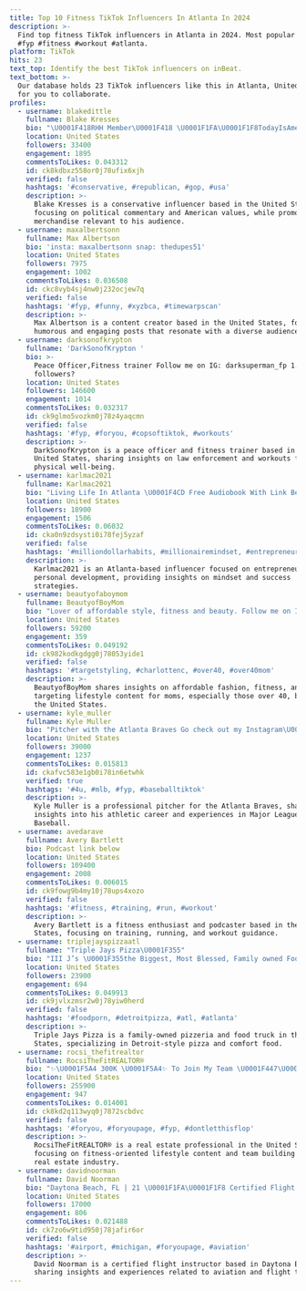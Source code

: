 ```yaml
---
title: Top 10 Fitness TikTok Influencers In Atlanta In 2024
description: >-
  Find top fitness TikTok influencers in Atlanta in 2024. Most popular hashtags:
  #fyp #fitness #workout #atlanta.
platform: TikTok
hits: 23
text_top: Identify the best TikTok influencers on inBeat.
text_bottom: >-
  Our database holds 23 TikTok influencers like this in Atlanta, United States
  for you to collaborate.
profiles:
  - username: blakedittle
    fullname: Blake Kresses
    bio: "\U0001F418RHH Member\U0001F418 \U0001F1FA\U0001F1F8TodayIsAmerica\U0001F1FA\U0001F1F8 Use coupon code “KRESSES” for 10% off! ⬇️"
    location: United States
    followers: 33400
    engagement: 1895
    commentsToLikes: 0.043312
    id: ck8kdbxz558or0j78ufix6xjh
    verified: false
    hashtags: '#conservative, #republican, #gop, #usa'
    description: >-
      Blake Kresses is a conservative influencer based in the United States,
      focusing on political commentary and American values, while promoting
      merchandise relevant to his audience.
  - username: maxalbertsonn
    fullname: Max Albertson
    bio: 'insta: maxalbertsonn snap: thedupes51'
    location: United States
    followers: 7975
    engagement: 1002
    commentsToLikes: 0.036508
    id: ckc8vyb4sj4nw0j232ocjew7q
    verified: false
    hashtags: '#fyp, #funny, #xyzbca, #timewarpscan'
    description: >-
      Max Albertson is a content creator based in the United States, focusing on
      humorous and engaging posts that resonate with a diverse audience.
  - username: darksonofkrypton
    fullname: 'DarkSonofKrypton '
    bio: >-
      Peace Officer,Fitness trainer Follow me on IG: darksuperman_fp 1.M
      followers?
    location: United States
    followers: 146600
    engagement: 1014
    commentsToLikes: 0.032317
    id: ck9glmo5vozkm0j78z4yaqcmn
    verified: false
    hashtags: '#fyp, #foryou, #copsoftiktok, #workouts'
    description: >-
      DarkSonofKrypton is a peace officer and fitness trainer based in the
      United States, sharing insights on law enforcement and workouts for
      physical well-being.
  - username: karlmac2021
    fullname: Karlmac2021
    bio: "Living Life In Atlanta \U0001F4CD Free Audiobook With Link Below \U0001F64F"
    location: United States
    followers: 18900
    engagement: 1506
    commentsToLikes: 0.06032
    id: cka0n9zdsysti0i78fej5yzaf
    verified: false
    hashtags: '#milliondollarhabits, #millionairemindset, #entrepreneur, #gratitude'
    description: >-
      Karlmac2021 is an Atlanta-based influencer focused on entrepreneurship and
      personal development, providing insights on mindset and success
      strategies.
  - username: beautyofaboymom
    fullname: BeautyofBoyMom
    bio: "Lover of affordable style, fitness and beauty. Follow me on IG. Shop links \U0001F447\U0001F3FC"
    location: United States
    followers: 59200
    engagement: 359
    commentsToLikes: 0.049192
    id: ck982kodkgdgg0j78053yide1
    verified: false
    hashtags: '#targetstyling, #charlottenc, #over40, #over40mom'
    description: >-
      BeautyofBoyMom shares insights on affordable fashion, fitness, and beauty,
      targeting lifestyle content for moms, especially those over 40, based in
      the United States.
  - username: kyle_muller
    fullname: Kyle Muller
    bio: "Pitcher with the Atlanta Braves Go check out my Instagram\U0001F64C\U0001F3FC @kylemuller10"
    location: United States
    followers: 39000
    engagement: 1237
    commentsToLikes: 0.015813
    id: ckafvc583e1gb0i78in6etwhk
    verified: true
    hashtags: '#4u, #mlb, #fyp, #baseballtiktok'
    description: >-
      Kyle Muller is a professional pitcher for the Atlanta Braves, sharing
      insights into his athletic career and experiences in Major League
      Baseball.
  - username: avedarave
    fullname: Avery Bartlett
    bio: Podcast link below
    location: United States
    followers: 109400
    engagement: 2008
    commentsToLikes: 0.006015
    id: ck9fowg9b4my10j78ups4xozo
    verified: false
    hashtags: '#fitness, #training, #run, #workout'
    description: >-
      Avery Bartlett is a fitness enthusiast and podcaster based in the United
      States, focusing on training, running, and workout guidance.
  - username: triplejayspizzaatl
    fullname: "Triple Jays Pizza\U0001F355"
    bio: "III J’s \U0001F355the Biggest, Most Blessed, Family owned Foodtruck/ Pizzeria in America"
    location: United States
    followers: 23900
    engagement: 694
    commentsToLikes: 0.049913
    id: ck9jvlxzmsr2w0j78yiw0herd
    verified: false
    hashtags: '#foodporn, #detroitpizza, #atl, #atlanta'
    description: >-
      Triple Jays Pizza is a family-owned pizzeria and food truck in the United
      States, specializing in Detroit-style pizza and comfort food.
  - username: rocsi_thefitrealtor
    fullname: RocsiTheFitREALTOR®️
    bio: "✨\U0001F5A4 300K \U0001F5A4✨ To Join My Team \U0001F447\U0001F3FE BUSINESS INQUIRES"
    location: United States
    followers: 255900
    engagement: 947
    commentsToLikes: 0.014001
    id: ck8kd2q113wyq0j7872scbdvc
    verified: false
    hashtags: '#foryou, #foryoupage, #fyp, #dontletthisflop'
    description: >-
      RocsiTheFitREALTOR®️ is a real estate professional in the United States,
      focusing on fitness-oriented lifestyle content and team building in the
      real estate industry.
  - username: davidnoorman
    fullname: David Noorman
    bio: "Daytona Beach, FL | 21 \U0001F1FA\U0001F1F8 Certified Flight Instructor ✈️"
    location: United States
    followers: 17000
    engagement: 806
    commentsToLikes: 0.021488
    id: ck7zo6w9tid950j78jafir6or
    verified: false
    hashtags: '#airport, #michigan, #foryoupage, #aviation'
    description: >-
      David Noorman is a certified flight instructor based in Daytona Beach, FL,
      sharing insights and experiences related to aviation and flight training.
---
```


